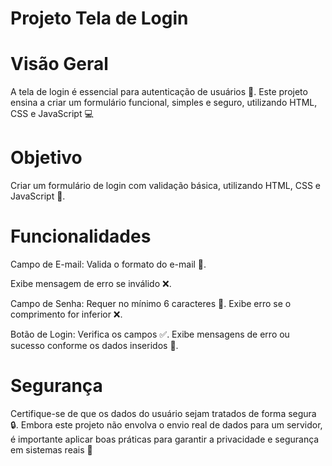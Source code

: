 # Projeto Tela de Login

# Visão Geral
A tela de login é essencial para autenticação de usuários 🔐.
Este projeto ensina a criar um formulário funcional, simples e seguro, utilizando HTML, CSS e JavaScript 💻

# Objetivo 
Criar um formulário de login com validação básica, utilizando HTML, CSS e JavaScript 📝. 

# Funcionalidades 
Campo de E-mail:  Valida o formato do e-mail 📧. 

Exibe mensagem de erro se inválido ❌. 

Campo de Senha: Requer no mínimo 6 caracteres 🔑. 
Exibe erro se o comprimento for inferior ❌. 

Botão de Login: Verifica os campos ✅. 
Exibe mensagens de erro ou sucesso conforme os dados inseridos 🎉. 

# Segurança 
Certifique-se de que os dados do usuário sejam tratados de forma segura 🔒. Embora este projeto não envolva o envio real de dados para um servidor, é importante aplicar boas práticas para garantir a privacidade e segurança em sistemas reais 🔐
